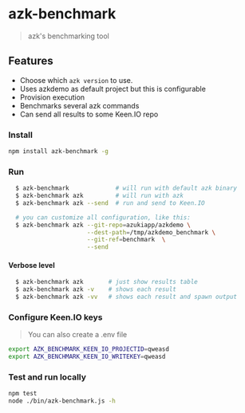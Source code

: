 # azk-benchmark

> azk's benchmarking tool

## Features

- Choose which `azk version` to use.
- Uses azkdemo as default project but this is configurable
- Provision execution
- Benchmarks several azk commands
- Can send all results to some Keen.IO repo

### Install

```sh
npm install azk-benchmark -g
```

### Run

```sh
  $ azk-benchmark             # will run with default azk binary
  $ azk-benchmark azk         # will run with azk
  $ azk-benchmark azk --send  # run and send to Keen.IO

  # you can customize all configuration, like this:
  $ azk-benchmark azk --git-repo=azukiapp/azkdemo \
                      --dest-path=/tmp/azkdemo_benchmark \
                      --git-ref=benchmark  \
                      --send
```

#### Verbose level

```sh
  $ azk-benchmark azk       # just show results table
  $ azk-benchmark azk -v    # shows each result
  $ azk-benchmark azk -vv   # shows each result and spawn output
```

### Configure Keen.IO keys

> You can also create a .env file

```sh
export AZK_BENCHMARK_KEEN_IO_PROJECTID=qweasd
export AZK_BENCHMARK_KEEN_IO_WRITEKEY=qweasd
```

### Test and run locally

```sh
npm test
node ./bin/azk-benchmark.js -h
```

